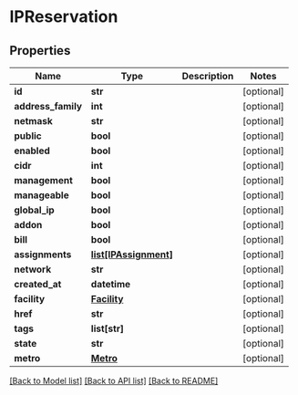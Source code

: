 # IPReservation


## Properties
Name | Type | Description | Notes
------------ | ------------- | ------------- | -------------
**id** | **str** |  | [optional] 
**address_family** | **int** |  | [optional] 
**netmask** | **str** |  | [optional] 
**public** | **bool** |  | [optional] 
**enabled** | **bool** |  | [optional] 
**cidr** | **int** |  | [optional] 
**management** | **bool** |  | [optional] 
**manageable** | **bool** |  | [optional] 
**global_ip** | **bool** |  | [optional] 
**addon** | **bool** |  | [optional] 
**bill** | **bool** |  | [optional] 
**assignments** | [**list[IPAssignment]**](IPAssignment.md) |  | [optional] 
**network** | **str** |  | [optional] 
**created_at** | **datetime** |  | [optional] 
**facility** | [**Facility**](Facility.md) |  | [optional] 
**href** | **str** |  | [optional] 
**tags** | **list[str]** |  | [optional] 
**state** | **str** |  | [optional] 
**metro** | [**Metro**](Metro.md) |  | [optional] 

[[Back to Model list]](../README.md#documentation-for-models) [[Back to API list]](../README.md#documentation-for-api-endpoints) [[Back to README]](../README.md)


